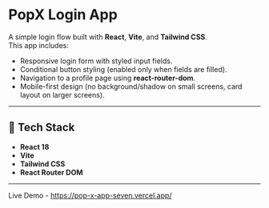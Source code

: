 # PopX Login App

A simple login flow built with **React**, **Vite**, and **Tailwind CSS**.  
This app includes:
- Responsive login form with styled input fields.
- Conditional button styling (enabled only when fields are filled).
- Navigation to a profile page using **react-router-dom**.
- Mobile-first design (no background/shadow on small screens, card layout on larger screens).

---

## 🚀 Tech Stack
- **React 18**
- **Vite**
- **Tailwind CSS**
- **React Router DOM**

---

Live Demo - https://pop-x-app-seven.vercel.app/
